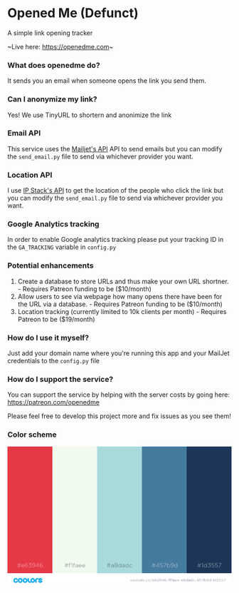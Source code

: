 # Opened Me (Defunct)
A simple link opening tracker

~Live here: https://openedme.com~

### What does openedme do?
It sends you an email when someone opens the link you send them.

### Can I anonymize my link?
Yes! We use TinyURL to shortern and anonimize the link


### Email API

This service uses the [Mailjet's API](https://mailjet.com "Mailjet's Homepage")
API to send emails but you can modify the ```send_email.py``` file to send via whichever provider you want.

### Location API

I use [IP Stack's API](https://ipstack.com) to get the location of the people who click the link but you can modify the ```send_email.py``` file to send via whichever provider you want.


### Google Analytics tracking

In order to enable Google analytics tracking please put your tracking ID in the ```GA_TRACKING``` variable in ```config.py``` 

### Potential enhancements

1. Create a database to store URLs and thus make your own URL shortner. - Requires Patreon funding to be ($10/month)
2. Allow users to see via webpage how many opens there have been for the URL via a database. - Requires Patreon funding to be ($10/month)
3. Location tracking (currently limited to 10k clients per month) - Requires Patreon to be ($19/month)

### How do I use it myself?

Just add your domain name where you're running this app and your MailJet credentials to the ```config.py``` file

### How do I support the service?

You can support the service by helping with the server costs by going here:  https://patreon.com/openedme

Please feel free to develop this project more and fix issues as you see them!


### Color scheme

![Colorscheme](static/images/colorscheme.png)
